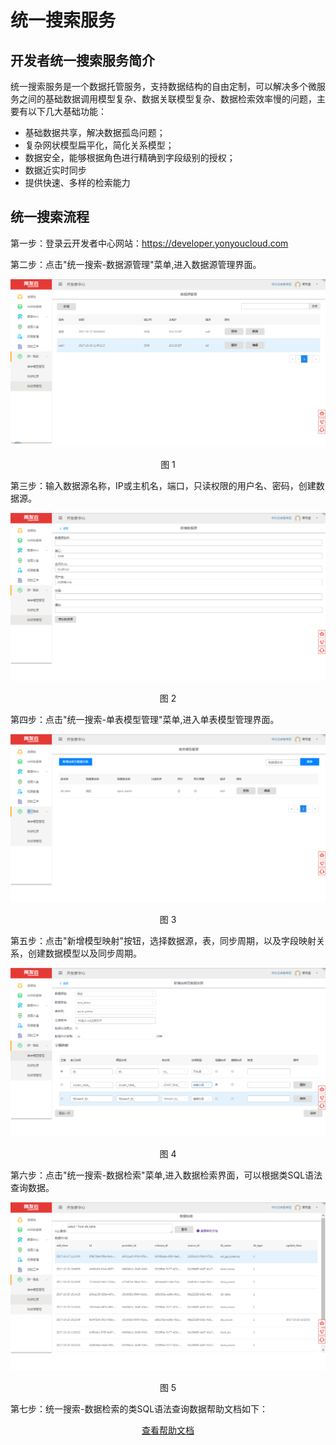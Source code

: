 # 统一搜索服务

## 开发者统一搜索服务简介 ##

统一搜索服务是一个数据托管服务，支持数据结构的自由定制，可以解决多个微服务之间的基础数据调用模型复杂、数据关联模型复杂、数据检索效率慢的问题，主要有以下几大基础功能：

- 基础数据共享，解决数据孤岛问题；
- 复杂网状模型扁平化，简化关系模型；
- 数据安全，能够根据角色进行精确到字段级别的授权；
- 数据近实时同步
- 提供快速、多样的检索能力

## 统一搜索流程 ##

第一步：登录云开发者中心网站：https://developer.yonyoucloud.com

第二步：点击"统一搜索-数据源管理"菜单,进入数据源管理界面。
<div align=center>
<img src="/articles/cloud/3-/images/opensearch-menu.png"/>
</div>
<p align="center">图 1</p>

第三步：输入数据源名称，IP或主机名，端口，只读权限的用户名、密码，创建数据源。
<div align=center>
<img src="/articles/cloud/3-/images/opensearch-addsource.png"/>
</div>
<p align="center">图 2</p>

第四步：点击"统一搜索-单表模型管理"菜单,进入单表模型管理界面。
<div align=center>
<img src="/articles/cloud/3-/images/opensearch-simplemodel.png"/>
</div>
<p align="center">图 3</p>

第五步：点击"新增模型映射"按钮，选择数据源，表，同步周期，以及字段映射关系，创建数据模型以及同步周期。
<div align=center>
<img src="/articles/cloud/3-/images/opensearch-addmodel.png"/>
</div>
<p align="center">图 4</p>

第六步：点击"统一搜索-数据检索"菜单,进入数据检索界面，可以根据类SQL语法查询数据。

<div align=center>
<img src="/articles/cloud/3-/images/opensearch-datasearch.png"/>
</div>
<p align="center">图 5</p>

第七步：统一搜索-数据检索的类SQL语法查询数据帮助文档如下：

<div align=center>
<a href="/articles/cloud/3-/opensearch-help.md" title="帮助文档">查看帮助文档</a>
</div>
